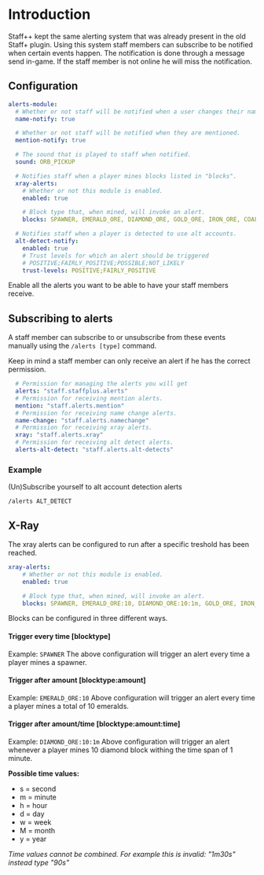 # Introduction
Staff++ kept the same alerting system that was already present in the old Staff+ plugin.
Using this system staff members can subscribe to be notified when certain events happen.
The notification is done through a message send in-game. If the staff member is not online he will miss the notification.

## Configuration

```yaml
alerts-module:
  # Whether or not staff will be notified when a user changes their name.
  name-notify: true

  # Whether or not staff will be notified when they are mentioned.
  mention-notify: true

  # The sound that is played to staff when notified.
  sound: ORB_PICKUP

  # Notifies staff when a player mines blocks listed in "blocks".
  xray-alerts:
    # Whether or not this module is enabled.
    enabled: true

    # Block type that, when mined, will invoke an alert.
    blocks: SPAWNER, EMERALD_ORE, DIAMOND_ORE, GOLD_ORE, IRON_ORE, COAL_ORE, LAPIS_ORE, REDSTONE_ORE

  # Notifies staff when a player is detected to use alt accounts.
  alt-detect-notify:
    enabled: true
    # Trust levels for which an alert should be triggered
    # POSITIVE;FAIRLY_POSITIVE;POSSIBLE;NOT_LIKELY
    trust-levels: POSITIVE;FAIRLY_POSITIVE
```

Enable all the alerts you want to be able to have your staff members receive.


## Subscribing to alerts
A staff member can subscribe to or unsubscribe from these events manually using the `/alerts [type]` command.

Keep in mind a staff member can only receive an alert if he has the correct permission.

```yaml
  # Permission for managing the alerts you will get
  alerts: "staff.staffplus.alerts"
  # Permission for receiving mention alerts.
  mention: "staff.alerts.mention"
  # Permission for receiving name change alerts.
  name-change: "staff.alerts.namechange"
  # Permission for receiving xray alerts.
  xray: "staff.alerts.xray"
  # Permission for receiving alt detect alerts.
  alerts-alt-detect: "staff.alerts.alt-detects"
```

### Example
(Un)Subscribe yourself to alt account detection alerts
```
/alerts ALT_DETECT
```


## X-Ray
The xray alerts can be configured to run after a specific treshold has been reached.

```yaml
xray-alerts:
    # Whether or not this module is enabled.
    enabled: true

    # Block type that, when mined, will invoke an alert.
    blocks: SPAWNER, EMERALD_ORE:10, DIAMOND_ORE:10:1m, GOLD_ORE, IRON_ORE, COAL_ORE, LAPIS_ORE, REDSTONE_ORE
```

Blocks can be configured in three different ways.

#### Trigger every time \[blocktype\]
Example: `SPAWNER`
The above configuration will trigger an alert every time a player mines a spawner.

#### Trigger after amount \[blocktype:amount\]
Example: `EMERALD_ORE:10`
Above configuration will trigger an alert every time a player mines a total of 10 emeralds.

#### Trigger after amount/time \[blocktype:amount:time\]
Example: `DIAMOND_ORE:10:1m`
Above configuration will trigger an alert whenever a player mines 10 diamond block withing the time span of 1 minute.

**Possible time values:**

- s = second
- m = minute
- h = hour
- d = day
- w = week
- M = month
- y = year

*Time values cannot be combined. For example this is invalid: "1m30s" instead type "90s"*

